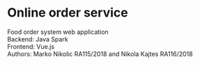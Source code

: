 # Online order service

Food order system web application <br/>
Backend: Java Spark <br/>
Frontend: Vue.js <br/>
Authors: Marko Nikolic RA115/2018 and Nikola Kajtes RA116/2018 <br/>

